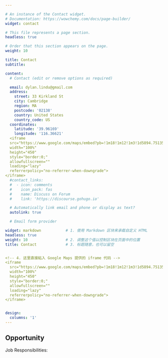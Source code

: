 ```yaml
---

# An instance of the Contact widget.
# Documentation: https://wowchemy.com/docs/page-builder/
widget: contact

# This file represents a page section.
headless: true

# Order that this section appears on the page.
weight: 10

title: Contact
subtitle:

content:
  # Contact (edit or remove options as required)

  email: dylan.lindu@gmail.com
  address:
    street: 33 Kirkland St 
    city: Cambridge
    region: MA
    postcode: '02138'
    country: United States
    country_code: US
  coordinates:
    latitude: '39.96169'
    longitude: '116.36621'
  <iframe 
  src="https://www.google.com/maps/embed?pb=!1m18!1m12!1m3!1d5894.751357582409!2d-71.11598872268753!3d42.377142834020255!2m3!1f0!2f0!3f0!3m2!1i1024!2i768!4f13.1!3m3!1m2!1s0x89e37746f5207c17%3A0x5e04d0bdf0dddfba!2sPsychology%20Department%20Harvard!5e0!3m2!1sen!2sjp!4v1750557366092!5m2!1sen!2sjp" 
  width="100%" 
  height="450" 
  style="border:0;" 
  allowfullscreen="" 
  loading="lazy" 
  referrerpolicy="no-referrer-when-downgrade">
</iframe>
  #contact_links:
  #  - icon: comments
  #    icon_pack: fas
  #    name: Discuss on Forum
  #    link: 'https://discourse.gohugo.io'

  # Automatically link email and phone or display as text?
  autolink: true

  # Email form provider

widget: markdown           # 1. 使用 Markdown 区块来承载自定义 HTML
headless: true
weight: 10                 # 2. 调整这个值以控制区块在页面中的位置
title: Contact             # 3. 标题随意，也可以留空


<!-- 4. 这里直接粘入 Google Maps 提供的 iframe 代码 -->
<iframe 
  src="https://www.google.com/maps/embed?pb=!1m18!1m12!1m3!1d5894.751357582409!2d-71.11598872268753!3d42.377142834020255!2m3!1f0!2f0!3f0!3m2!1i1024!2i768!4f13.1!3m3!1m2!1s0x89e37746f5207c17%3A0x5e04d0bdf0dddfba!2sPsychology%20Department%20Harvard!5e0!3m2!1sen!2sjp!4v1750557366092!5m2!1sen!2sjp" 
  width="100%" 
  height="450" 
  style="border:0;" 
  allowfullscreen="" 
  loading="lazy" 
  referrerpolicy="no-referrer-when-downgrade">
</iframe>


design:
  columns: '1'
---
```


## Opportunity



Job Responsibilities:
